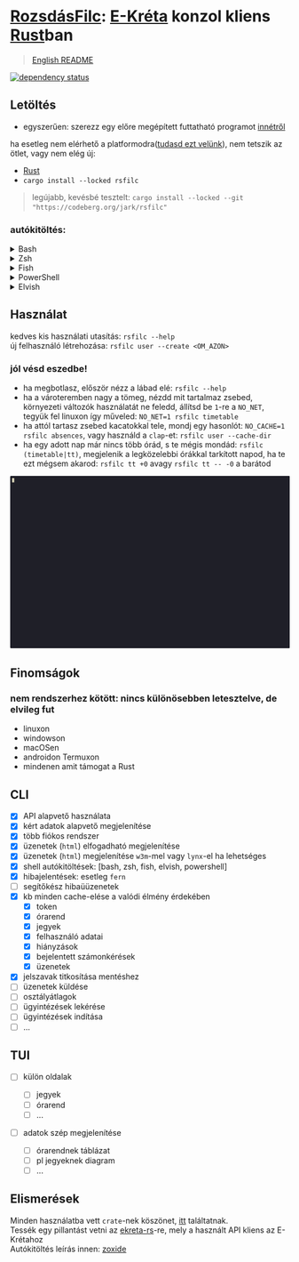 # [RozsdásFilc](https://codeberg.org/jark/rsfilc): [E-Kréta](https://www.e-kreta.hu/) konzol kliens [Rust](https://rust-lang.org)ban

> [English README](README.md)

[![dependency status](https://deps.rs/repo/codeberg/jark/rsfilc/status.svg)](https://deps.rs/repo/codeberg/jark/rsfilc)

## Letöltés

-   egyszerűen: szerezz egy előre megépített futtatható programot [innétről](https://codeberg.org/jark/rsfilc/releases/latest)

ha esetleg nem elérhető a platformodra([tudasd ezt velünk](https://codeberg.org/jark/rsfilc/issues/new)), nem tetszik az ötlet, vagy nem elég új:

-   [Rust](https://rustup.rs)
-   `cargo install --locked rsfilc`
>   legújabb, kevésbé tesztelt: `cargo install --locked --git "https://codeberg.org/jark/rsfilc"`

### autókitöltés:

   <details>
   <summary>Bash</summary>

> Add a `~/.bashrc` <ins>**végére**</ins> :
>
> ```sh
> eval "$(rsfilc completions bash)"
> ```

   </details>

   <details>
   <summary>Zsh</summary>

> Add a `~/.zshrc` <ins>**végére**</ins> :
>
> ```sh
> eval "$(rsfilc completions zsh)"
> ```

   </details>

   <details>
   <summary>Fish</summary>

> Add a `~/.config/fish/config.fish` <ins>**végére**</ins>:
>
> ```fish
> rsfilc completions fish | source
> ```

   </details>

   <details>
   <summary>PowerShell</summary>

> Add a <ins>**végére**</ins> a beállításaidnak (így találod `echo $profile` PowerShell-ben):
>
> ```powershell
> Invoke-Expression (& { (rsfilc completions powershell | Out-String) })
> ```

   </details>

   <details>
   <summary>Elvish</summary>

> Add a `~/.elvish/rc.elv` <ins>**végére**</ins>:
>
> ```sh
> eval (rsfilc completions elvish | slurp)
> ```

   </details>

## Használat

kedves kis használati utasítás: `rsfilc --help`  
új felhasználó létrehozása: `rsfilc user --create <OM_AZON>`

### jól vésd eszedbe!

- ha megbotlasz, először nézz a lábad elé: `rsfilc --help`
- ha a vároteremben nagy a tömeg, nézdd mit tartalmaz zsebed, környezeti változók használatát ne feledd, állítsd be `1`-re a `NO_NET`, tegyük fel linuxon így műveled: `NO_NET=1 rsfilc timetable`
- ha attól tartasz zsebed kacatokkal tele, mondj egy hasonlót: `NO_CACHE=1 rsfilc absences`, vagy használd a `clap`-et: `rsfilc user --cache-dir`
- ha egy adott nap már nincs több órád, s te mégis mondád: `rsfilc (timetable|tt)`, megjelenik a legközelebbi órákkal tarkított napod, ha te ezt mégsem akarod: `rsfilc tt +0` avagy `rsfilc tt -- -0` a barátod

![demo](./assets/demo.gif "using rsfilc")

## Finomságok

### nem rendszerhez kötött: nincs különösebben letesztelve, de elvileg fut

-   linuxon
-   windowson
-   macOSen
-   androidon Termuxon
-   mindenen amit támogat a Rust

## CLI

-   [x] API alapvető használata
-   [x] kért adatok alapvető megjelenítése
-   [x] több fiókos rendszer
-   [x] üzenetek (`html`) elfogadható megjelenítése
-   [x] üzenetek (`html`) megjelenítése `w3m`-mel vagy `lynx`-el ha lehetséges
-   [x] shell autókitöltések: [bash, zsh, fish, elvish, powershell]
-   [x] hibajelentések: esetleg `fern`
-   [ ] segítőkész hibaüüzenetek
-   [x] kb minden cache-elése a valódi élmény érdekében
    -   [x] token
    -   [x] órarend
    -   [x] jegyek
    -   [x] felhasználó adatai
    -   [x] hiányzások
    -   [x] bejelentett számonkérések
    -   [x] üzenetek
-   [x] jelszavak titkosítása mentéshez
-   [ ] üzenetek küldése
-   [ ] osztályátlagok
-   [ ] ügyintézések lekérése
-   [ ] ügyintézések indítása
-   [ ] ...

## TUI

-   [ ] külön oldalak

    -   [ ] jegyek
    -   [ ] órarend
    -   [ ] ...

-   [ ] adatok szép megjelenítése
    -   [ ] órarendnek táblázat
    -   [ ] pl jegyeknek diagram
    -   [ ] ...

## Elismerések

Minden használatba vett `crate`-nek köszönet, [itt](./Cargo.toml) találtatnak.  
Tessék egy pillantást vetni az [ekreta-rs](https://codeberg.org/jark/ekreta-rs)-re, mely a használt API kliens az E-Krétahoz  
Autókitöltés leírás innen: [zoxide](https://github.com/ajeetdsouza/zoxide)
